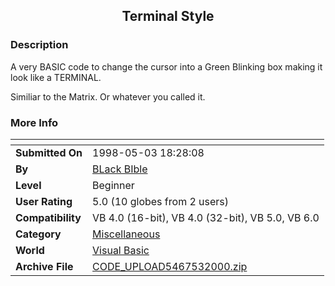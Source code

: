 ﻿<div align="center">

## Terminal Style


</div>

### Description

A very BASIC code to change the cursor into a Green Blinking box making it look like a TERMINAL.

Similiar to the Matrix. Or whatever you called it.
 
### More Info
 


<span>             |<span>
---                |---
**Submitted On**   |1998-05-03 18:28:08
**By**             |[BLack BIble](https://github.com/Planet-Source-Code/PSCIndex/blob/master/ByAuthor/black-bible.md)
**Level**          |Beginner
**User Rating**    |5.0 (10 globes from 2 users)
**Compatibility**  |VB 4\.0 \(16\-bit\), VB 4\.0 \(32\-bit\), VB 5\.0, VB 6\.0
**Category**       |[Miscellaneous](https://github.com/Planet-Source-Code/PSCIndex/blob/master/ByCategory/miscellaneous__1-1.md)
**World**          |[Visual Basic](https://github.com/Planet-Source-Code/PSCIndex/blob/master/ByWorld/visual-basic.md)
**Archive File**   |[CODE\_UPLOAD5467532000\.zip](https://github.com/Planet-Source-Code/black-bible-terminal-style__1-7825/archive/master.zip)








